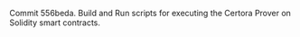 Commit 556beda.                    Build and Run scripts for executing the Certora Prover on Solidity smart contracts.